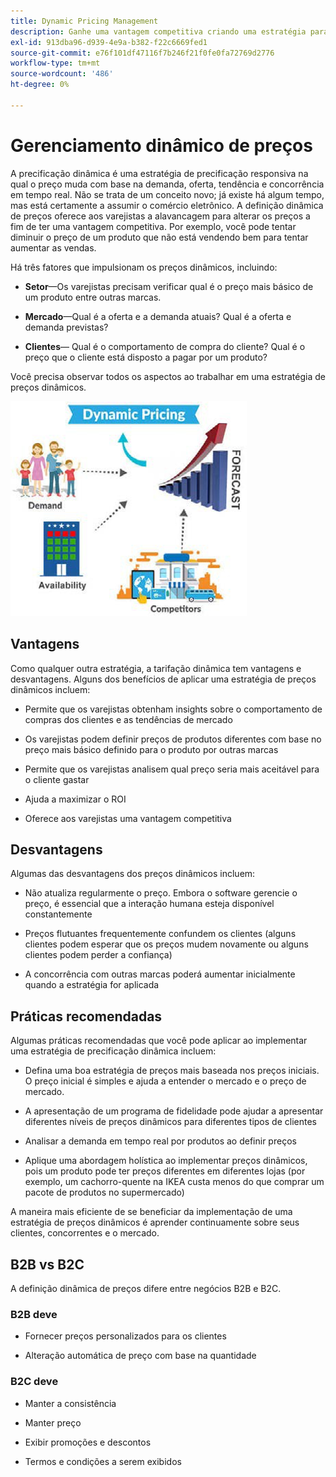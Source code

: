 ```yaml
---
title: Dynamic Pricing Management
description: Ganhe uma vantagem competitiva criando uma estratégia para alterar os preços dos produtos dinamicamente com base nas condições do mercado.
exl-id: 913dba96-d939-4e9a-b382-f22c6669fed1
source-git-commit: e76f101df47116f7b246f21f0fe0fa72769d2776
workflow-type: tm+mt
source-wordcount: '486'
ht-degree: 0%

---
```


# Gerenciamento dinâmico de preços

A precificação dinâmica é uma estratégia de precificação responsiva na qual o preço muda com base na demanda, oferta, tendência e concorrência em tempo real. Não se trata de um conceito novo; já existe há algum tempo, mas está certamente a assumir o comércio eletrônico. A definição dinâmica de preços oferece aos varejistas a alavancagem para alterar os preços a fim de ter uma vantagem competitiva. Por exemplo, você pode tentar diminuir o preço de um produto que não está vendendo bem para tentar aumentar as vendas.

Há três fatores que impulsionam os preços dinâmicos, incluindo:

- **Setor**—Os varejistas precisam verificar qual é o preço mais básico de um produto entre outras marcas.

- **Mercado**—Qual é a oferta e a demanda atuais? Qual é a oferta e demanda previstas?

- **Clientes**— Qual é o comportamento de compra do cliente? Qual é o preço que o cliente está disposto a pagar por um produto?

Você precisa observar todos os aspectos ao trabalhar em uma estratégia de preços dinâmicos.

![Diagrama de preços dinâmicos](../../assets/playbooks/dynamic-pricing-diagram.png)

## Vantagens

Como qualquer outra estratégia, a tarifação dinâmica tem vantagens e desvantagens. Alguns dos benefícios de aplicar uma estratégia de preços dinâmicos incluem:

- Permite que os varejistas obtenham insights sobre o comportamento de compras dos clientes e as tendências de mercado

- Os varejistas podem definir preços de produtos diferentes com base no preço mais básico definido para o produto por outras marcas

- Permite que os varejistas analisem qual preço seria mais aceitável para o cliente gastar

- Ajuda a maximizar o ROI

- Oferece aos varejistas uma vantagem competitiva

## Desvantagens

Algumas das desvantagens dos preços dinâmicos incluem:

- Não atualiza regularmente o preço. Embora o software gerencie o preço, é essencial que a interação humana esteja disponível constantemente

- Preços flutuantes frequentemente confundem os clientes (alguns clientes podem esperar que os preços mudem novamente ou alguns clientes podem perder a confiança)

- A concorrência com outras marcas poderá aumentar inicialmente quando a estratégia for aplicada

## Práticas recomendadas

Algumas práticas recomendadas que você pode aplicar ao implementar uma estratégia de precificação dinâmica incluem:

- Defina uma boa estratégia de preços mais baseada nos preços iniciais. O preço inicial é simples e ajuda a entender o mercado e o preço de mercado.

- A apresentação de um programa de fidelidade pode ajudar a apresentar diferentes níveis de preços dinâmicos para diferentes tipos de clientes

- Analisar a demanda em tempo real por produtos ao definir preços

- Aplique uma abordagem holística ao implementar preços dinâmicos, pois um produto pode ter preços diferentes em diferentes lojas (por exemplo, um cachorro-quente na IKEA custa menos do que comprar um pacote de produtos no supermercado)

A maneira mais eficiente de se beneficiar da implementação de uma estratégia de preços dinâmicos é aprender continuamente sobre seus clientes, concorrentes e o mercado.

## B2B vs B2C

A definição dinâmica de preços difere entre negócios B2B e B2C.

### B2B deve

- Fornecer preços personalizados para os clientes

- Alteração automática de preço com base na quantidade

### B2C deve

- Manter a consistência

- Manter preço

- Exibir promoções e descontos

- Termos e condições a serem exibidos
